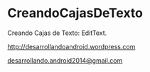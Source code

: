 CreandoCajasDeTexto
===================

Creando Cajas de Texto: EditText.

http://desarrollandoandroid.wordpress.com

desarrollando.android2014@gmail.com
